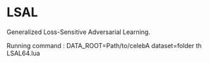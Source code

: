 # LSAL
Generalized Loss-Sensitive Adversarial Learning.

Running command : DATA_ROOT=Path/to/celebA dataset=folder th LSAL64.lua
